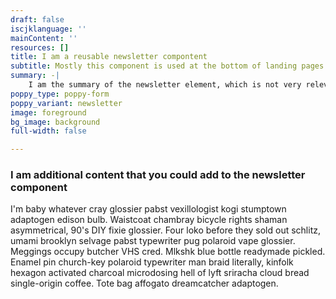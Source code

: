 ```yaml
---
draft: false
iscjklanguage: ''
mainContent: ''
resources: []
title: I am a reusable newsletter compontent
subtitle: Mostly this component is used at the bottom of landing pages and the homepage
summary: -|
    I am the summary of the newsletter element, which is not very relevant
poppy_type: poppy-form
poppy_variant: newsletter
image: foreground
bg_image: background
full-width: false

---
```

### I am additional content that you could add to the newsletter component

I'm baby whatever cray glossier pabst vexillologist kogi stumptown adaptogen edison bulb. Waistcoat chambray bicycle rights shaman asymmetrical, 90's DIY fixie glossier. Four loko before they sold out schlitz, umami brooklyn selvage pabst typewriter pug polaroid vape glossier. Meggings occupy butcher VHS cred. Mlkshk blue bottle readymade pickled. Enamel pin church-key polaroid typewriter man braid literally, kinfolk hexagon activated charcoal microdosing hell of lyft sriracha cloud bread single-origin coffee. Tote bag affogato dreamcatcher adaptogen.
